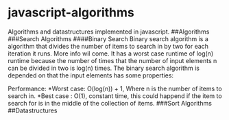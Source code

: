 # javascript-algorithms
Algorithms and datastructures implemented in javascript.
##Algorithms
###Search Algorithms
####Binary Search
Binary search algorithm is a algorithm that divides the number of items to search in by two for each iteration it runs. More info wil come.
It has a worst case runtime of log(n) runtime because the number of times that the number of input elements n can be divided in two is log(n) times.
The binary search algorithm is depended on that the input elements has some properties:

Performance:
  *Worst case: O(log(n)) + 1, Where n is the number of items to search in.
  *Best case : O(1), constant time, this could happend if the item to search for is in the middle of the collection of items.
###Sort Algorithms
##Datastructures
